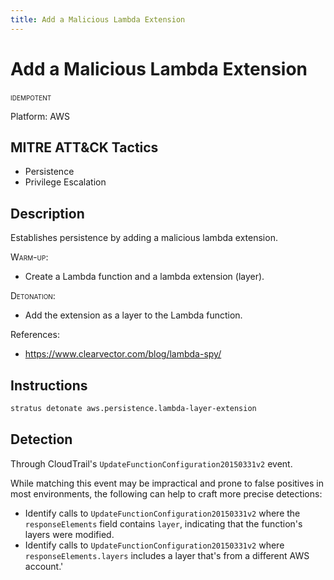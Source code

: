 ```yaml
---
title: Add a Malicious Lambda Extension
---
```


# Add a Malicious Lambda Extension


 <span class="smallcaps w3-badge w3-blue w3-round w3-text-white" title="This attack technique can be detonated multiple times">idempotent</span> 

Platform: AWS

## MITRE ATT&CK Tactics


- Persistence
- Privilege Escalation

## Description


Establishes persistence by adding a malicious lambda extension.

<span style="font-variant: small-caps;">Warm-up</span>: 

- Create a Lambda function and a lambda extension (layer).

<span style="font-variant: small-caps;">Detonation</span>: 

- Add the extension as a layer to the Lambda function.

References:

- https://www.clearvector.com/blog/lambda-spy/


## Instructions

```bash title="Detonate with Stratus Red Team"
stratus detonate aws.persistence.lambda-layer-extension
```
## Detection


Through CloudTrail's <code>UpdateFunctionConfiguration20150331v2</code> event.

While matching this event may be impractical and prone to false positives in most environments, the following can help to craft more precise detections:
		
- Identify calls to <code>UpdateFunctionConfiguration20150331v2</code> where the <code>responseElements</code> field contains <code>layer</code>, indicating that the function's layers were modified.
- Identify calls to <code>UpdateFunctionConfiguration20150331v2</code> where <code>responseElements.layers</code> includes a layer that's from a different AWS account.'


